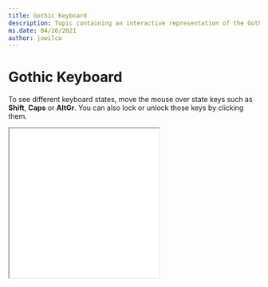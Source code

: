 ```yaml
--- 
title: Gothic Keyboard 
description: Topic containing an interactive representation of the Gothic Keyboard 
ms.date: 04/26/2021 
author: jowilco 
--- 
```

 
# Gothic Keyboard 
 
To see different keyboard states, move the mouse over state keys such as **Shift**, **Caps** or **AltGr**. You can also lock or unlock those keys by clicking them. 
 
<iframe src="kbdgthc.html" height="300"></iframe> 
